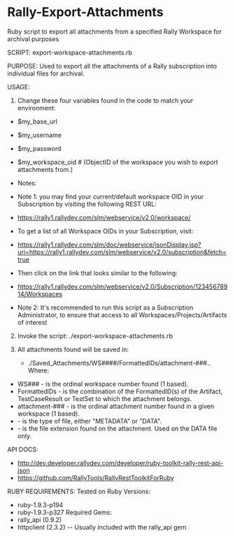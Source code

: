 Rally-Export-Attachments
========================

Ruby script to export all attachments from a specified Rally Workspace for archival purposes

SCRIPT:
export-workspace-attachments.rb

PURPOSE:
Used to export all the attachments of a Rally subscription into individual files for archival.

USAGE:
1) Change these four variables found in the code to match your environment:
- $my_base_url
- $my_username
- $my_password
- $my_workspace_oid # (ObjectID of the workspace you wish to export attachments from.)

- Notes:
- Note 1: you may find your current/default workspace OID in your Subscription by visiting the following REST URL:
- https://rally1.rallydev.com/slm/webservice/v2.0/workspace/
- To get a list of all Workspace OIDs in your Subscription, visit:
- https://rally1.rallydev.com/slm/doc/webservice/jsonDisplay.jsp?uri=https://rally1.rallydev.com/slm/webservice/v2.0/subscription&fetch=true
- Then click on the link that looks similar to the following:
- https://rally1.rallydev.com/slm/webservice/v2.0/Subscription/12345678914/Workspaces
- Note 2: It's recommended to run this script as a Subscription Administrator, to ensure that access to all Workspaces/Projects/Artifacts of interest

2) Invoke the script:
	./export-workspace-attachments.rb

3) All attachments found will be saved in:
	- ./Saved_Attachments/WS####/FormattedIDs/attachment-###.<type>.<ext>
   Where:
- WS### - is the ordinal workspace number found (1 based).
- FormattedIDs - is the combination of the FormattedID(s) of the Artifact, TestCaseResult or TestSet to which the attachment belongs.
- attachment-### - is the ordinal attachment number found in a given workspace (1 based).
- <type> - is the type of file, either "METADATA" or "DATA".
- <ext> - is the file extension found on the attachment. Used on the DATA <type> file only.

API DOCS:
- http://dev.developer.rallydev.com/developer/ruby-toolkit-rally-rest-api-json
- https://github.com/RallyTools/RallyRestToolkitForRuby

RUBY REQUIREMENTS:
Tested on Ruby Versions:
- ruby-1.9.3-p194
- ruby-1.9.3-p327
Required Gems:
- rally_api (0.9.2)
- httpclient (2.3.2) -- Usually included with the rally_api gem